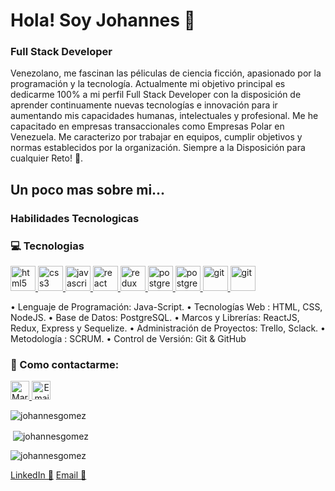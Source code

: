 # Hola! Soy Johannes 👋
  ### Full Stack Developer 
  Venezolano, me fascinan las péliculas de ciencia ficción, apasionado por la programación  y la tecnología. Actualmente mi objetivo principal es dedicarme 100% a mi     perfil Full Stack Developer con la   disposición de aprender continuamente nuevas tecnologías e innovación para ir aumentando mis capacidades humanas, intelectuales   y profesional. Me he capacitado en     empresas transaccionales como Empresas Polar en Venezuela. Me caracterizo por trabajar en equipos, cumplir objetivos y normas   establecidos por la organización. 
  Siempre a la Disposición para cualquier Reto! 💪.
  

## Un poco mas sobre mi... 

### Habilidades Tecnologicas
### :computer: Tecnologias
<p width='40%' height="100%"align="left"> 
   <a href="https://www.w3.org/html/" target="_blank"> <img src="https://icongr.am/devicon/html5-original-wordmark.svg?size=40&color=currentColor" alt="html5"             width="40" height="40"/> </a>   
   <a href="https://www.w3schools.com/css/" target="_blank"> <img src="https://icongr.am/devicon/css3-original-wordmark.svg?size=40&color=currentColor" alt="css3"         width="40" height="40"/> </a>
   <a href="https://developer.mozilla.org/en-US/docs/Web/JavaScript" target="_blank">
      <img src="https://icongr.am/devicon/javascript-original.svg?size=40&color=currentColor" alt="javascript" width="40" height="40"/> </a>
   <a href="https://reactjs.org/" target="_blank"> <img src="https://icongr.am/devicon/react-original.svg?size=40&color=currentColor" alt="react" width="40" height="40"/> </a>
    <a href="https://es.redux.js.org/" target="_blank"> <img src="https://cdn.icon-icons.com/icons2/2415/PNG/512/redux_original_logo_icon_146365.png" alt="redux" width="40" height="40"/> </a>
   <a href="https://www.postgresql.org" target="_blank"> <img src="https://icongr.am/devicon/postgresql-original-wordmark.svg?size=40&color=2ec539"             alt="postgresql" width="40" height="40"/> </a>
   <a href="https://sequelize.org" target="_blank"> <img src="https://icongr.am/devicon/sequelize-original.svg?size=40&color=2ec539" alt="postgresql" width="40"               height="40"/> </a>  
   <a href="https://git-scm.com/" target="_blank"> <img src="https://www.vectorlogo.zone/logos/git-scm/git-scm-icon.svg" alt="git" width="40" height="40"/> </a>
   <a href="https://git-scm.com/" target="_blank"> <img src="https://www.vectorlogo.zone/logos/nodejs/nodejs-icon.svg" alt="git" width="40" height="40"/> </a>
</p>

•	Lenguaje de Programación: Java-Script.
•	Tecnologías Web : HTML, CSS,  NodeJS.
•	Base de Datos: PostgreSQL.
•	Marcos y Librerías: ReactJS, Redux, Express y Sequelize.
•	Administración de Proyectos: Trello, Sclack.
•	Metodología : SCRUM.
•	Control de Versión: Git & GitHub

### :dart: Como contactarme:
<p>
      <a href="https://www.linkedin.com/in/johannes-gomez-fullstack/">
         <img src="https://www.vectorlogo.zone/logos/linkedin/linkedin-icon.svg" alt="María Belén Alaye LinkedIn Profile" height="30" width="30">
      </a>   
      <a align='right' href="mailto:johannes.gomez@gmail.com">
         <img alt="Email" src="https://www.vectorlogo.zone/logos/gmail/gmail-icon.svg" height="30" width="30"/>
      </a>  
</p>

<p><img align="center" src="https://github-readme-stats.vercel.app/api/top-langs?username=johannesgomez&show_icons=true&locale=en&layout=compact" alt="johannesgomez" /></p>

<p>&nbsp;<img align="center" src="https://github-readme-stats.vercel.app/api?username=johannesgomez&show_icons=true&locale=en" alt="johannesgomez" /></p>

<p><img align="center" src="https://github-readme-streak-stats.herokuapp.com/?user=johannesgomez&" alt="johannesgomez" /></p>

[LinkedIn 💼](https://www.linkedin.com/in/johannes-gomez-fullstack/")
[Email :e-mail:](mailto:johannes.gomez@gmail.com)
